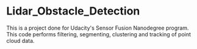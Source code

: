 # Lidar_Obstacle_Detection
This is a project done for Udacity's Sensor Fusion Nanodegree program. This code performs filtering, segmenting, clustering and tracking of point cloud data.
